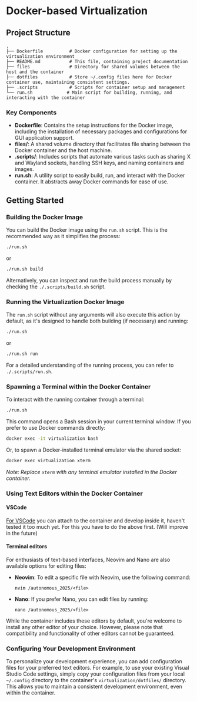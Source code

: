 # Docker-based Virtualization

## Project Structure

```
.
├── Dockerfile          # Docker configuration for setting up the virtualization environment
├── README.md           # This file, containing project documentation
├── files               # Directory for shared volumes between the host and the container
├── dotfiles            # Store ~/.config files here for Docker container use, maintaining consistent settings.
├── .scripts            # Scripts for container setup and management
└── run.sh             # Main script for building, running, and interacting with the container
```

### Key Components

- **Dockerfile**: Contains the setup instructions for the Docker image, including the installation of necessary packages and configurations for GUI application support.
- **files/**: A shared volume directory that facilitates file sharing between the Docker container and the host machine.
- **.scripts/**: Includes scripts that automate various tasks such as sharing X and Wayland sockets, handling SSH keys, and naming containers and images.
- **run.sh**: A utility script to easily build, run, and interact with the Docker container. It abstracts away Docker commands for ease of use.

## Getting Started

### Building the Docker Image

You can build the Docker image using the `run.sh` script. This is the recommended way as it simplifies the process:
```bash
./run.sh
```
or
```bash
./run.sh build
```

Alternatively, you can inspect and run the build process manually by checking the `./.scripts/build.sh` script.

### Running the Virtualization Docker Image

The `run.sh` script without any arguments will also execute this action by default, as it's designed to handle both building (if necessary) and running:

```bash
./run.sh
```
or
```bash
./run.sh run
```

For a detailed understanding of the running process, you can refer to `./.scripts/run.sh`.

### Spawning a Terminal within the Docker Container

To interact with the running container through a terminal:

```bash
./run.sh
```

This command opens a Bash session in your current terminal window. If you prefer to use Docker commands directly:

```bash
docker exec -it virtualization bash
```

Or, to spawn a Docker-installed terminal emulator via the shared socket:

```bash
docker exec virtualization xterm
```

*Note: Replace `xterm` with any terminal emulator installed in the Docker container.*

### Using Text Editors within the Docker Container

#### VSCode

[For VSCode](https://code.visualstudio.com/docs/devcontainers/attach-container) you can attach to the container and develop inside it, haven't tested it too much yet.
For this you have to do the above first. (Will improve in the future)

#### Terminal editors

For enthusiasts of text-based interfaces, Neovim and Nano are also available options for editing files:

- **Neovim**: To edit a specific file with Neovim, use the following command:
  ```
  nvim /autonomous_2025/<file>
  ```

- **Nano**: If you prefer Nano, you can edit files by running:
  ```
  nano /autonomous_2025/<file>
  ```

While the container includes these editors by default, you're welcome to install any other editor of your choice. However, please note that compatibility and functionality of other editors cannot be guaranteed.

### Configuring Your Development Environment

To personalize your development experience, you can add configuration files for your preferred text editors. For example, to use your existing Visual Studio Code settings, simply copy your configuration files from your local `~/.config` directory to the container's `virtualization/dotfiles/` directory. This allows you to maintain a consistent development environment, even within the container.
